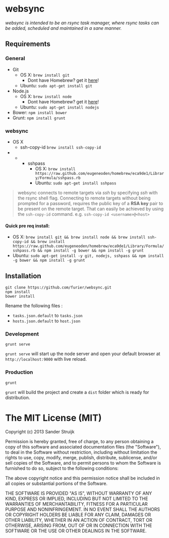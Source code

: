 # **websync**

*websync is intended to be an rsync task manager, where rsync tasks can be added, scheduled and maintained in a sane manner.*

## Requirements

### General
- Git
    - OS X:     `brew install git`
        - Dont have Homebrew? get it [here][1]!
    - Ubuntu:   `sudo apt-get install git`
- Node.js     
    - OS X:     `brew install node`
        - Dont have Homebrew? get it [here][1]!
    - Ubuntu:   `sudo apt-get install nodejs`
- Bower:    `npm install bower`
- Grunt:    `npm install grunt`

### websync
- OS X
    - ssh-copy-id `brew install ssh-copy-id`
- *
    - sshpass
        - OS X: `brew install https://raw.github.com/eugeneoden/homebrew/eca9de1/Library/Formula/sshpass.rb`
        - Ubuntu: `sudo apt-get install sshpass`

> websync connects to remote targets via *ssh* by specifying *ssh* with the rsync shell flag.
> Connecting to remote targets without being prompted for a password,
> requires the public key of a **RSA key** pair to be present on the remote target.
> That can easily be achieved by using the `ssh-copy-id` command. e.g. `ssh-copy-id <username>@<host>`

#### Quick pre req install:

- OS X: `brew install git && brew install node && brew install ssh-copy-id && brew install https://raw.github.com/eugeneoden/homebrew/eca9de1/Library/Formula/sshpass.rb && npm install -g bower && npm install -g grunt`
- Ubuntu: `sudo apt-get install -y git, nodejs, sshpass && npm install -g bower && npm install -g grunt`

## Installation

    git clone https://github.com/furier/websync.git
    npm install
    bower install
    
Rename the following files :

- `tasks.json.default` to `tasks.json`
- `hosts.json.default` to `host.json`

### Development

    grunt serve

`grunt serve` will start up the node server and open your default browser at `http://localhost:9000` with live reload.

### Production

    grunt

`grunt` will build the project and create a `dist` folder which is ready for distribution.

The MIT License (MIT)
=============

Copyright (c) 2013 Sander Struijk

Permission is hereby granted, free of charge, to any person obtaining a copy
of this software and associated documentation files (the "Software"), to deal
in the Software without restriction, including without limitation the rights
to use, copy, modify, merge, publish, distribute, sublicense, and/or sell
copies of the Software, and to permit persons to whom the Software is
furnished to do so, subject to the following conditions:

The above copyright notice and this permission notice shall be included in
all copies or substantial portions of the Software.

THE SOFTWARE IS PROVIDED "AS IS", WITHOUT WARRANTY OF ANY KIND, EXPRESS OR
IMPLIED, INCLUDING BUT NOT LIMITED TO THE WARRANTIES OF MERCHANTABILITY,
FITNESS FOR A PARTICULAR PURPOSE AND NONINFRINGEMENT. IN NO EVENT SHALL THE
AUTHORS OR COPYRIGHT HOLDERS BE LIABLE FOR ANY CLAIM, DAMAGES OR OTHER
LIABILITY, WHETHER IN AN ACTION OF CONTRACT, TORT OR OTHERWISE, ARISING FROM,
OUT OF OR IN CONNECTION WITH THE SOFTWARE OR THE USE OR OTHER DEALINGS IN
THE SOFTWARE.


  [1]: http://brew.sh/